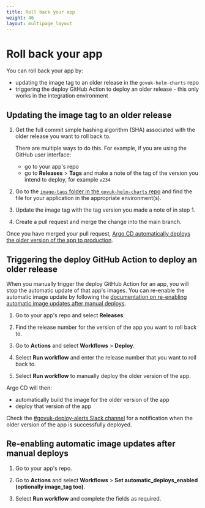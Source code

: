 ```yaml
---
title: Roll back your app
weight: 46
layout: multipage_layout
---
```


# Roll back your app

You can roll back your app by:

- updating the image tag to an older release in the `govuk-helm-charts` repo
- triggering the deploy GitHub Action to deploy an older release - this only works in the integration environment

## Updating the image tag to an older release

1. Get the full commit simple hashing algorithm (SHA) associated with the older release you want to roll back to.

    There are multiple ways to do this. For example, if you are using the GitHub user interface:
    - go to your app's repo
    - go to __Releases__ > __Tags__ and make a note of the tag of the version you intend to deploy, for example `v234`

1. Go to the [`image-tags` folder in the `govuk-helm-charts` repo](https://github.com/alphagov/govuk-helm-charts/tree/main/charts/app-config/image-tags) and find the file for your application in the appropriate environment(s).

1. Update the image tag with the tag version you made a note of in step 1.

1. Create a pull request and merge the change into the main branch.

Once you have merged your pull request, [Argo CD automatically deploys the older version of the app to production](/manual/deployments.html#overview-of-the-deployment-process).

## Triggering the deploy GitHub Action to deploy an older release

When you manually trigger the deploy GitHub Action for an app,
you will stop the automatic update of that app's images.
You can re-enable the automatic image update by following the
[documentation on re-enabling automatic image updates after manual deploys](#re-enabling-automatic-image-updates-after-manual-deploys).

1. Go to your app's repo and select __Releases__.

1. Find the release number for the version of the app you want to roll back to.

1. Go to __Actions__ and select __Workflows__ > __Deploy__.

1. Select __Run workflow__ and enter the release number that you want to roll back to.

1. Select __Run workflow__ to manually deploy the older version of the app.

Argo CD will then:

- automatically build the image for the older version of the app
- deploy that version of the app

Check the [#govuk-deploy-alerts Slack channel](https://gds.slack.com/archives/C01EE7US9R6) for a notification when the older version of the app is successfully deployed.

## Re-enabling automatic image updates after manual deploys

1. Go to your app's repo.

1. Go to __Actions__ and select __Workflows__ > __Set automatic_deploys_enabled (optionally image_tag too)__.

1. Select __Run workflow__ and complete the fields as required.
